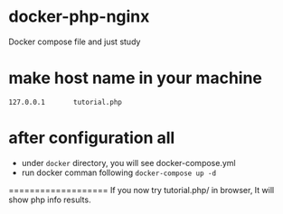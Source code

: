 # docker-php-nginx
Docker compose file and just study
# make host name in your machine
`127.0.0.1       tutorial.php`

# after configuration all
- under `docker` directory, you will see docker-compose.yml
- run docker comman following
`docker-compose up -d`

===================
If you now try tutorial.php/ in browser, It will show php info results.
